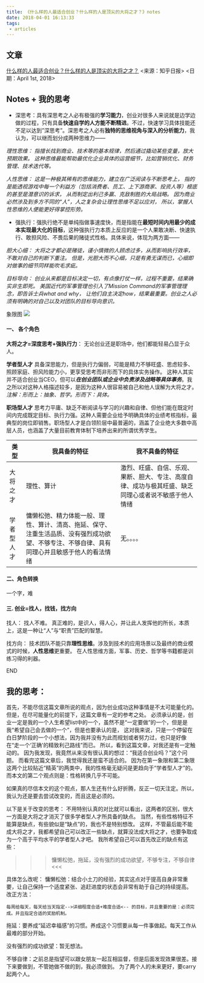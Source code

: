 ```yaml
---
title: 《什么样的人最适合创业？什么样的人是顶尖的大将之才？》notes
date: 2018-04-01 16:13:33
tags: 
 - articles
---
```


<!-- more -->

## 文章

[什么样的人最适合创业？什么样的人是顶尖的大将之才？](https://zhuanlan.zhihu.com/p/34934716)
<来源：知乎日报> <日期：April 1st, 2018> 

## Notes + 我的思考

* 深思考：具有深思考之人必有极强的**学习能力**，创业对很多人来说就是边学边做的过程，只有具备**快速自学的人方能不断精进**。不过，快速学习具体技能还不足以达到”深思考”。深思考之人必有**独特的思维视角与深入的分析能力**，我认为，可以继而划分成两种思维力——

*理性思维：*
*指擅长找到商业、技术等的基本规律，然后通过撬动某些变量，放大预期效果。*
*这种思维最能帮助最优化企业具体的运营细节，比如营销优化、财务管理、技术迭代等。*

*人性思维：*
*这是一种极其稀有的思维能力，建立在广泛阅读与不断思考上，*
*指的是能透视游戏中每一个利益方（包括消费者、员工、上下游商家、投资人等）根底的甚至是潜意识的诉求，*
*从而制定出利己多赢、克敌制胜的大局战略。*
*因为商业必然涉及到多方不同的“人”，人之复杂会让理性思维不足以应对，*
*所以，掌握人性思维的人便能更好得掌控形势。*


* 强执行：强执行绝不是单纯指做事速度快，而是指能在**最短时间内用最少的成本实现最大化的目标**，这种强执行力本质上反应的是一个人果敢决断、快速执行、敢担风险、不畏后果的赌徒式性格。具体来说，体现为两方面——

*胆大心细：*
*大将之才都必是赌徒，谨小慎微的人顾虑过多，从而影响执行效率，不敢对自己的判断下重注。*
*但是，光胆大而不心细，只是有勇无谋而已，心细即对做事的细节同样能吹毛求疵。*

*目标导向：*
*创业从来都是目标决定一切，有点像打仗一样，过程不重要，结果确实非生即死。*
*美国近代的军事管理也引入了Mission Command的军事管理理念，即告诉士兵what and why，*
*让他们自主决定how，结果最重要。创业之人必须有明确的对自己以及对团队的目标导向意识。*

象限图
<img src="https://personal-bucket-prod.s3-us-west-2.amazonaws.com/articles/%E4%BB%80%E4%B9%88%E6%A0%B7%E7%9A%84%E4%BA%BA%E9%80%82%E5%90%88%E5%88%9B%E4%B8%9A-%E8%B1%A1%E9%99%90%E5%9B%BE.png"/>

#### 一、 各个角色
**大将之才=深度思考+强执行力**： 无论创业还是职场中，他们都能轻易凸显于众人。  

**学者型人才** 具备深思能力，但是执行力偏弱，可能是精力不够旺盛、思虑较多、照顾家庭、担风险能力小，更享受思考而非形而下的具体实务操作。
这种人其实并不适合创业当CEO，但可以***在创业团队或企业中负责涉及战略等具体事务***。我之所以对这种人格描述较多，是因为这种人很容易被自己和他人误解为大将之才。
*注解：形而上：抽象、哲学。形而下：具体。*

**职场型人才** 思考力平庸、缺乏不断阅读与学习的兴趣和自律、但他们能在既定时间内完成既定目标、执行力强。这种人需要企业给予明确具体的业绩考核指标，最典型的岗位即销售。职场型人才是白领阶层中最普遍的，涵盖了企业绝大多数中高层人员，也涵盖了大量目前教育体制下培养出来的所谓优秀学生。  



类型|我具备的特征|我不具备的特征
----|----------|-----
大将之才|理性、算计|激烈、旺盛、自信、乐观、果断、胆大、专注、高度自律、成功与极其旺盛、缺乏同理心或者说不敏感于他人情绪
学者型人才| 慵懒松弛、精力体能一般、理性、算计、清高、拖延、保守、注重生活品质、没有强烈成功欲望、不够专注、不够自律、具有同理心并且敏感于他人的看法情绪|无。。。。|


#### 二、角色转换
一个字，难


#### 三. 创业=找人，找钱，找方向
找人： 找人不难。
真正难的，是识人，得人心，并让此人发挥他的所长，本质上，这是一种让“人”与“职责”匹配的智慧。

找方向： 
技术团队不能只靠**理性思维**。涉及到技术的应用场景以及最终的商业模式的时候，**人性思维**更重要。
在人性思维方面，军事、历史、哲学等书籍都是训练习得的利器。

END

## 我的思考：

首先，不能尽信这篇文章所说的观点，因为创业成功这种事情是不太可能量化的。
但是，在尽可能量化的前提下，这篇文章有一定的参考之处。
必须承认的是，创业一定是我的一个人生希望list中的一个，虽然不是“一定要做”的一个，但是是我“希望自己会去做的一个”，但是也要承认的是，
这对我来说，只是一个停留在白日梦阶段的一个小想法，因为我并没有为此而规划或者努力过，也只是好像在“走一个‘正确’的精致利己路线”而已。
所以，看到这篇文章，对我还是有一定触动的。
因为我发现，我竟然从来没有很认真的想过：“我适合创业吗？”这个问题。
而看完这篇文章后，我觉得我还是蛮不适合的。
因为在第一象限和第二象限这两个比较贴近“精英”的两类中，我的性格毫无疑问是更趋向于“学者型人才”的。
而本文的第二个观点则是：性格转换几乎不可能。

如果真的尽信本文的这个观点，那人生还有什么好折腾，反正一切天注定。所以，我认为还是要去尝试改变的，而且这是必须的。

以下是关于改变的思考：
不用特别认真的对比就可以看出，这两者的区别，很大一方面是大将之才消灭了很多学者型人才所具备的缺点。
当然，有些性格特征不能算是缺点，有些貌似是“缺点”的，我也不是特别想改。
这样，不管最后能不能成大将之才，我都希望自己可以改正一些缺点，就算没法成大将之才，也要争取成为一个高于平均水平的学者型人才吧。
我所希望自己可以首先改正的缺点有这些：
>>>慵懒松弛，拖延，没有强烈的成功欲望，不够专注，不够自律<<<

具体怎么改呢：
慵懒松弛：结合小土刀的经验，其实这点对于提高自身非常重要，让自己保持一个适度紧张、追赶进度的状态会非常有助于自己的持续提高。
改正方法：
```
每周给每天，每天给当天指定-->详细程度合适+难度合适<-- 的目标，并且重要的是：必须完成。并且指定合适的奖励机制。
```

拖延：要养成“延迟幸福感”的习惯。养成这个习惯要从每一件事做起。每天工作从最难的部分开始。

没有强烈的成功欲望：暂无想法。

不够自律：之前总是指望可以跟女朋友一起互相监督，但是后面发现效果很差。接下来要做到，不管她做不做的到，我必须做到。
为了两个人的未来更好，要carry起两个人。


